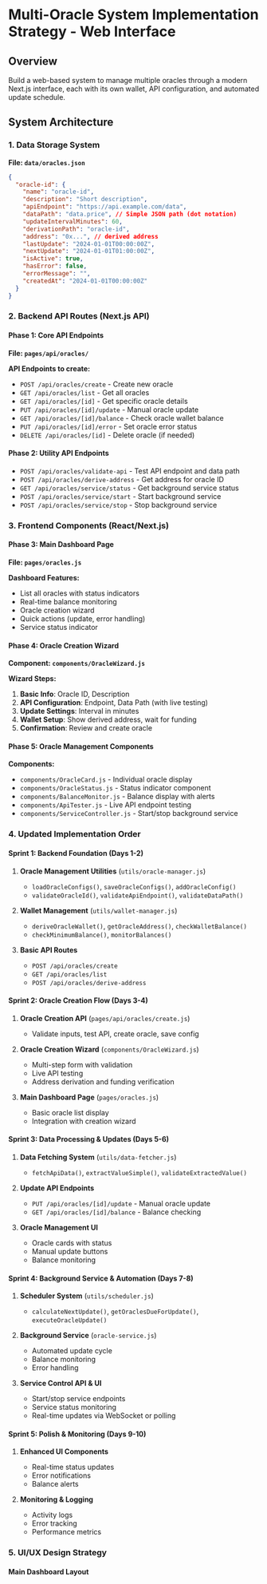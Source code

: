 # Multi-Oracle System Implementation Strategy - Web Interface

## Overview
Build a web-based system to manage multiple oracles through a modern Next.js interface, each with its own wallet, API configuration, and automated update schedule.

## System Architecture

### 1. Data Storage System
**File: `data/oracles.json`**
```json
{
  "oracle-id": {
    "name": "oracle-id",
    "description": "Short description",
    "apiEndpoint": "https://api.example.com/data",
    "dataPath": "data.price", // Simple JSON path (dot notation)
    "updateIntervalMinutes": 60,
    "derivationPath": "oracle-id",
    "address": "0x...", // derived address
    "lastUpdate": "2024-01-01T00:00:00Z",
    "nextUpdate": "2024-01-01T01:00:00Z",
    "isActive": true,
    "hasError": false,
    "errorMessage": "",
    "createdAt": "2024-01-01T00:00:00Z"
  }
}
```

### 2. Backend API Routes (Next.js API)

#### Phase 1: Core API Endpoints
**File: `pages/api/oracles/`**

**API Endpoints to create:**
- `POST /api/oracles/create` - Create new oracle
- `GET /api/oracles/list` - Get all oracles
- `GET /api/oracles/[id]` - Get specific oracle details
- `PUT /api/oracles/[id]/update` - Manual oracle update
- `GET /api/oracles/[id]/balance` - Check oracle wallet balance
- `PUT /api/oracles/[id]/error` - Set oracle error status
- `DELETE /api/oracles/[id]` - Delete oracle (if needed)

#### Phase 2: Utility API Endpoints
- `POST /api/oracles/validate-api` - Test API endpoint and data path
- `POST /api/oracles/derive-address` - Get address for oracle ID
- `GET /api/oracles/service/status` - Get background service status
- `POST /api/oracles/service/start` - Start background service
- `POST /api/oracles/service/stop` - Stop background service

### 3. Frontend Components (React/Next.js)

#### Phase 3: Main Dashboard Page
**File: `pages/oracles.js`**

**Dashboard Features:**
- List all oracles with status indicators
- Real-time balance monitoring
- Oracle creation wizard
- Quick actions (update, error handling)
- Service status indicator

#### Phase 4: Oracle Creation Wizard
**Component: `components/OracleWizard.js`**

**Wizard Steps:**
1. **Basic Info**: Oracle ID, Description
2. **API Configuration**: Endpoint, Data Path (with live testing)
3. **Update Settings**: Interval in minutes
4. **Wallet Setup**: Show derived address, wait for funding
5. **Confirmation**: Review and create oracle

#### Phase 5: Oracle Management Components
**Components:**
- `components/OracleCard.js` - Individual oracle display
- `components/OracleStatus.js` - Status indicator component
- `components/BalanceMonitor.js` - Balance display with alerts
- `components/ApiTester.js` - Live API endpoint testing
- `components/ServiceController.js` - Start/stop background service

### 4. Updated Implementation Order

#### Sprint 1: Backend Foundation (Days 1-2)
1. **Oracle Management Utilities** (`utils/oracle-manager.js`)
   - `loadOracleConfigs()`, `saveOracleConfigs()`, `addOracleConfig()`
   - `validateOracleId()`, `validateApiEndpoint()`, `validateDataPath()`

2. **Wallet Management** (`utils/wallet-manager.js`)
   - `deriveOracleWallet()`, `getOracleAddress()`, `checkWalletBalance()`
   - `checkMinimumBalance()`, `monitorBalances()`

3. **Basic API Routes**
   - `POST /api/oracles/create`
   - `GET /api/oracles/list`
   - `POST /api/oracles/derive-address`

#### Sprint 2: Oracle Creation Flow (Days 3-4)
1. **Oracle Creation API** (`pages/api/oracles/create.js`)
   - Validate inputs, test API, create oracle, save config

2. **Oracle Creation Wizard** (`components/OracleWizard.js`)
   - Multi-step form with validation
   - Live API testing
   - Address derivation and funding verification

3. **Main Dashboard Page** (`pages/oracles.js`)
   - Basic oracle list display
   - Integration with creation wizard

#### Sprint 3: Data Processing & Updates (Days 5-6)
1. **Data Fetching System** (`utils/data-fetcher.js`)
   - `fetchApiData()`, `extractValueSimple()`, `validateExtractedValue()`

2. **Update API Endpoints**
   - `PUT /api/oracles/[id]/update` - Manual oracle update
   - `GET /api/oracles/[id]/balance` - Balance checking

3. **Oracle Management UI**
   - Oracle cards with status
   - Manual update buttons
   - Balance monitoring

#### Sprint 4: Background Service & Automation (Days 7-8)
1. **Scheduler System** (`utils/scheduler.js`)
   - `calculateNextUpdate()`, `getOraclesDueForUpdate()`, `executeOracleUpdate()`

2. **Background Service** (`oracle-service.js`)
   - Automated update cycle
   - Balance monitoring
   - Error handling

3. **Service Control API & UI**
   - Start/stop service endpoints
   - Service status monitoring
   - Real-time updates via WebSocket or polling

#### Sprint 5: Polish & Monitoring (Days 9-10)
1. **Enhanced UI Components**
   - Real-time status updates
   - Error notifications
   - Balance alerts

2. **Monitoring & Logging**
   - Activity logs
   - Error tracking
   - Performance metrics

### 5. UI/UX Design Strategy

#### Main Dashboard Layout